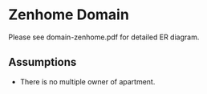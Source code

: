 # Zenhome Domain 

Please see domain-zenhome.pdf for detailed ER diagram.

## Assumptions

- There is no multiple owner of apartment.
